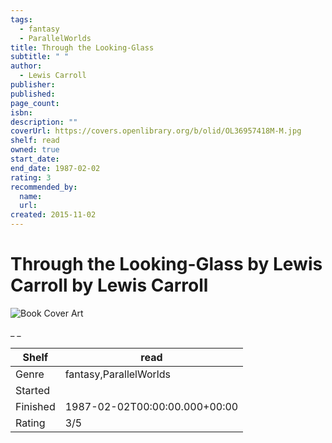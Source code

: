 ```yaml
---
tags:
  - fantasy
  - ParallelWorlds
title: Through the Looking-Glass
subtitle: " "
author:
  - Lewis Carroll
publisher:
published:
page_count:
isbn:
description: ""
coverUrl: https://covers.openlibrary.org/b/olid/OL36957418M-M.jpg
shelf: read
owned: true
start_date:
end_date: 1987-02-02
rating: 3
recommended_by:
  name:
  url:
created: 2015-11-02
---
```


# Through the Looking-Glass by Lewis Carroll by Lewis Carroll

![Book Cover Art](https://covers.openlibrary.org/b/olid/OL36957418M-M.jpg)

_ _

| Shelf | read |
| --- | --- |
| Genre | fantasy,ParallelWorlds |
| Started |  |
| Finished | 1987-02-02T00:00:00.000+00:00 |
| Rating | 3/5 |
